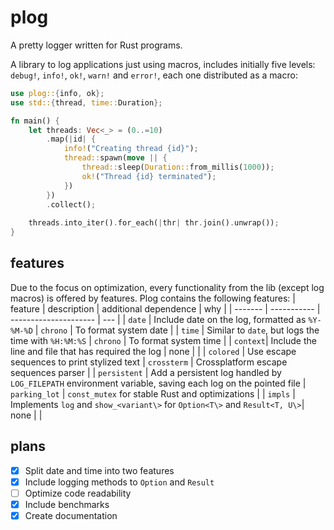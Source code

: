# plog
A pretty logger written for Rust programs.

A library to log applications just using macros, includes initially five levels: `debug!`, `info!`, `ok!`, `warn!` and `error!`, each one distributed as a macro:
```rust
use plog::{info, ok};
use std::{thread, time::Duration};

fn main() {
    let threads: Vec<_> = (0..=10)
        .map(|id| {
            info!("Creating thread {id}");
            thread::spawn(move || {
                thread::sleep(Duration::from_millis(1000));
                ok!("Thread {id} terminated");
            })
        })
        .collect();
        
    threads.into_iter().for_each(|thr| thr.join().unwrap());
}
```

## features

Due to the focus on optimization, every functionality from the lib (except log macros) is offered by features. Plog contains the following features:
| feature | description | additional dependence | why |
| ------- | ----------- | --------------------- | --- |
| `date` | Include date on the log, formatted as `%Y-%M-%D` | `chrono` | To format system date |
| `time` | Similar to `date`, but logs the time with `%H:%M:%S` | `chrono` | To format system time |
| `context`| Include the line and file that has required the log | none | |
| `colored` | Use escape sequences to print stylized text | `crossterm` | Crossplatform escape sequences parser |
| `persistent` | Add a persistent log handled by `LOG_FILEPATH` environment variable, saving each log on the pointed file | `parking_lot` | `const_mutex` for stable Rust and optimizations |
| `impls` | Implements `log` and `show_<variant\>` for `Option<T\>` and `Result<T, U\>`| none | |

## plans
- [X] Split date and time into two features
- [X] Include logging methods to `Option` and `Result`
- [ ] Optimize code readability
- [X] Include benchmarks
- [X] Create documentation
